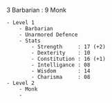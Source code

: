 3 Barbarian : 9 Monk

```dirtree
- Level 1
	- Barbarian
	- Unarmored Defence
	- Stats
		- Strength     : 17 (+2)
		- Dexterity    : 10
		- Constitution : 16 (+1)
		- Intelligance : 08
		- Wisdom       : 14
		- Charisma     : 08
- Level 2
	- Monk
	- 
```


